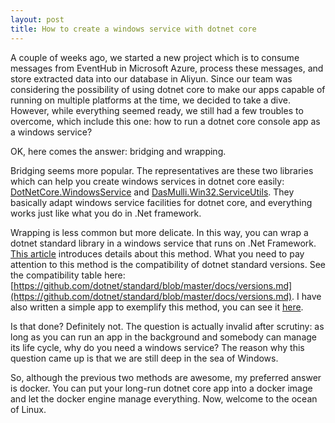 ```yaml
---
layout: post
title: How to create a windows service with dotnet core
---
```


A couple of weeks ago, we started a new project which is to consume messages from EventHub in Microsoft Azure, process these messages, and store extracted data into our database in Aliyun. Since our team was considering the possibility of using dotnet core to make our apps capable of running on multiple platforms at the time, we decided to take a dive. However, while everything seemed ready, we still had a few troubles to overcome, which include this one: how to run a dotnet core console app as a windows service?

OK, here comes the answer: bridging and wrapping.

Bridging seems more popular. The representatives are these two libraries which can help you create windows services in dotnet core easily: [DotNetCore.WindowsService](https://github.com/PeterKottas/DotNetCore.WindowsService) and 
[DasMulli.Win32.ServiceUtils](https://github.com/dasMulli/dotnet-win32-service). They basically adapt windows service facilities for dotnet core, and everything works just like what you do in .Net framework.

Wrapping is less common but more delicate. In this way, you can wrap a dotnet standard library in a windows service that runs on .Net Framework. [This article](https://stackify.com/creating-net-core-windows-services/) introduces details about this method. What you need to pay attention to this method is the compatibility of dotnet standard versions. See the compatibility table here: [https://github.com/dotnet/standard/blob/master/docs/versions.md](https://github.com/dotnet/standard/blob/master/docs/versions.md). I have also written a simple app to exemplify this method, you can see it [here]().

Is that done? Definitely not. The question is actually invalid after scrutiny: as long as you can run an app in the background and somebody can manage its life cycle, why do you need a windows service? The reason why this question came up is that we are still deep in the sea of Windows.

So, although the previous two methods are awesome, my preferred answer is docker. You can put your long-run dotnet core app into a docker image and let the docker engine manage everything. Now, welcome to the ocean of Linux.